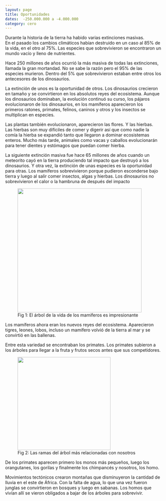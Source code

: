```yaml
---
layout: page
title: Oportunidades
dates:  -250.000.000 a -4.000.000
category: cero
---
```


Durante la historia de la tierra ha habido varias extinciones masivas.   
En el pasado los cambios climáticos habían destruido en un caso al 85% de la vida, en el otro al 75%. Las especies que sobrevivieron se encontraron un mundo vacío y lleno de nutrientes. 

Hace 250 millones de años ocurrió la más masiva de todas las extinciones, llamada la gran mortandad.  No se sabe la razón pero el 95% de las especies murieron. Dentro del 5% que sobrevivieron estaban entre otros los antecesores de los dinosaurios.

La extinción de unos es la oportunidad de otros. Los dinosaurios crecieron en tamaño y se convirtieron en los absolutos reyes del ecosistema. Aunque los dinosaurios dominaban, la evolución continuó su curso, los pájaros evolucionaron de los dinosaurios, en los mamíferos aparecieron los primeros ratones, primates, felinos, caninos y otros y los insectos se multiplican en especies.

Las plantas también evolucionaron, aparecieron las flores. Y las hierbas. Las hierbas son muy difíciles de comer y digerir así que como nadie la comía la hierba se expandió tanto que llegaron a dominar ecosistemas enteros. Mucho más tarde, animales como vacas y caballos evolucionarán para tener dientes y estómagos que puedan comer hierba.
 
La siguiente extinción masiva fue hace 65 millones de años cuando un meteorito cayó en la tierra produciendo tal impacto que destruyó a los dinosaurios. Y otra vez, la extinción de unas especies es la oportunidad para otras. Los mamíferos sobrevivieron porque pudieron esconderse bajo tierra y luego al salir comer insectos, algas y hierbas. Los dinosaurios no sobrevivieron el calor o la hambruna de después del impacto


<figure>
    <img src="https://i.pinimg.com/originals/0c/4e/67/0c4e67af04fe2bb2dba1b093600f88bc.jpg" width="400" />
    <figcaption>Fig 1: El árbol de la vida de los mamíferos es impresionante</figcaption>
</figure>

Los mamíferos ahora eran los nuevos reyes del ecosistema. Aparecieron tigres, leones, lobos, incluso un mamífero volvió de la tierra al mar y se convirtió en las ballenas.

Entre esta variedad se encontraban los primates. Los primates subieron a los árboles para llegar a la fruta y frutos secos antes que sus competidores.

<figure>
    <img src="http://conservenature.org/learn_about_wildlife/chimpanzees/taxonomy/great-apes1.jpg" width="300" />
    <figcaption>Fig 2: Las ramas del árbol más relacionadas con nosotros</figcaption>
</figure>

De los primates aparecen primero los monos más pequeños, luego los orangutanes, los gorilas y finalmente los chimpancés y nosotros, los homo.

Movimientos tectónicos crearon montañas que disminuyeron la cantidad de lluvia en el este de África. Con la falta de agua, lo que una vez fueron junglas se convirtieron en bosques y luego en sabanas.  Los homos que vivían allí se vieron obligados a bajar de los árboles para sobrevivir.

